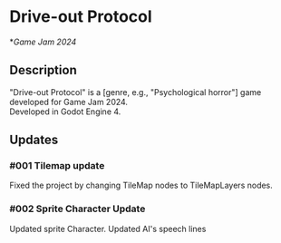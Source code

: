 # Drive-out Protocol  
**Game Jam 2024*
## Description  
"Drive-out Protocol" is a [genre, e.g., "Psychological horror"] game developed for Game Jam 2024.  
Developed in Godot Engine 4.
## Updates
### #001 Tilemap update
Fixed the project by changing TileMap nodes to TileMapLayers nodes.
### #002 Sprite Character Update
Updated sprite Character.
Updated AI's speech lines